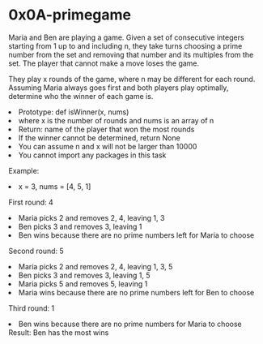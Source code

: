 <h1>0x0A-primegame</h1>

Maria and Ben are playing a game. Given a set of consecutive integers starting from 1 up to and including n, they take turns choosing a prime number from the set and removing that number and its multiples from the set. The player that cannot make a move loses the game.

They play x rounds of the game, where n may be different for each round. Assuming Maria always goes first and both players play optimally, determine who the winner of each game is.

<li>Prototype: def isWinner(x, nums)</li>
<li>where x is the number of rounds and nums is an array of n</li>
<li>Return: name of the player that won the most rounds</li>
<li>If the winner cannot be determined, return None</li>
<li>You can assume n and x will not be larger than 10000</li>
<li>You cannot import any packages in this task</li>

Example:
<li>x = 3, nums = [4, 5, 1]</li>

First round: 4
<li>Maria picks 2 and removes 2, 4, leaving 1, 3</li>
<li>Ben picks 3 and removes 3, leaving 1</li>
<li>Ben wins because there are no prime numbers left for Maria to choose</li>

Second round: 5
<li>Maria picks 2 and removes 2, 4, leaving 1, 3, 5</li>
<li>Ben picks 3 and removes 3, leaving 1, 5</li>
<li>Maria picks 5 and removes 5, leaving 1</li>
<li>Maria wins because there are no prime numbers left for Ben to choose</li>

Third round: 1
<li>Ben wins because there are no prime numbers for Maria to choose</li>
Result: Ben has the most wins
